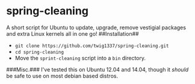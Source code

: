 # spring-cleaning
A short script for Ubuntu to update, upgrade, remove vestigial packages and extra Linux kernels all in one go!
##Installation##
* `git clone https://github.com/twig1337/spring-cleaning.git`
* `cd spring-cleaning`
* Move the `sprint-cleaning` script into a `bin` directory.

###Misc.###
I've tested this on Ubuntu 12.04 and 14.04, though it _should_ be safe to use on most debian based distros.
